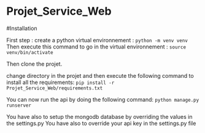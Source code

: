 # Projet_Service_Web

#Installation

First step : create a python virtual environnement : 
```python -m venv venv```
Then execute this command to go in the virtual environnement : 
```source venv/bin/activate```

Then clone the projet.


change directory in the projet and then execute the following command to install all the requirements: 
```pip install -r Projet_Service_Web/requirements.txt```

You can now run the api by doing the following command: 
```python manage.py runserver```

You have also to setup the mongodb database by overriding the values in the settings.py
You have also to override your api key in the settings.py file
